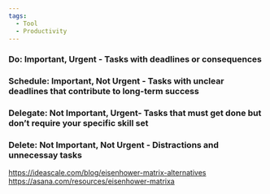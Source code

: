 ```yaml
---
tags:
  - Tool
  - Productivity
---
```

### Do: Important, Urgent - Tasks with deadlines or consequences
### Schedule: Important, Not Urgent - Tasks with unclear deadlines that contribute to long-term success
### Delegate: Not Important, Urgent- Tasks that must get done but don’t require your specific skill set
### Delete: Not Important, Not Urgent - Distractions and unnecessay tasks

https://ideascale.com/blog/eisenhower-matrix-alternatives
https://asana.com/resources/eisenhower-matrixa